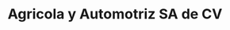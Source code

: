 ---
title: "Agricola y Automotriz SA de CV"
url: /nogales-sonora/agricola-y-automotriz-sa-de-cv/
shop: Autohaus
---